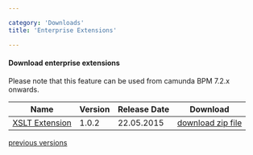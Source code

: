 ```yaml
---

category: 'Downloads'
title: 'Enterprise Extensions'

---
```


#### Download enterprise extensions

<div class="alert alert-warning">
  <p>
    Please note that this feature can be used from camunda BPM 7.2.x onwards.
  </p>
</div>

<table class="table">
  <thead>
    <tr>
      <th class="col-md-2">Name</th>
      <th class="col-md-2">Version</th>
      <th class="col-md-2">Release Date</th>
      <th class="col-md-2">Download</th>
    </tr>
  </thead>
  <tbody>
  <tr class="well">
      <td><a href="ref:/guides/user-guide/#process-engine-templating-using-xslt-as-template-engine">XSLT Extension</a></td>
      <td>1.0.2</td>
      <td>22.05.2015</td>
      <td>
        <a class="btn btn-sm btn-default" href="http://camunda.org/enterprise-release/camunda-bpm/extensions/xslt/1.0.2/camunda-bpm-ee-xslt-extension-1.0.2.zip">download zip file</a>
      </td>
    </tr>
  </tbody>
</table>

<div class="row">
  <div class="col-md-12">
    <p class="pull-right">
      <a href="http://camunda.org/enterprise-release/camunda-bpm/extensions/xslt/">previous versions</a>
    </p>
  </div>
</div>
